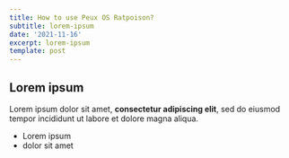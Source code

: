 ```yaml
---
title: How to use Peux OS Ratpoison?
subtitle: lorem-ipsum
date: '2021-11-16'
excerpt: lorem-ipsum
template: post
---
```

## Lorem ipsum

Lorem ipsum dolor sit amet, **consectetur adipiscing elit**, sed do eiusmod tempor incididunt ut labore et dolore magna aliqua.

- Lorem ipsum
- dolor sit amet